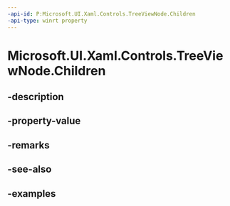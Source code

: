 ```yaml
---
-api-id: P:Microsoft.UI.Xaml.Controls.TreeViewNode.Children
-api-type: winrt property
---
```


<!-- Property syntax.
public IVector<TreeViewNode> Children { get; }
-->

# Microsoft.UI.Xaml.Controls.TreeViewNode.Children

## -description

## -property-value

## -remarks

## -see-also

## -examples

